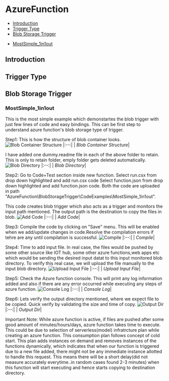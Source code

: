 # AzureFunction

- [Introduction](#introduction)
- [Trigger Type](#trigger-type) 
- [Blob Storage Trigger](#blob-storage-trigger)
* [MostSimple_1in1out](#MostSimple_1in1out) 

## Introduction

## Trigger Type

## Blob Storage Trigger

### MostSimple_1in1out
This is the most simple example which demonstartes the blob trigger with just few lines of code and easy bindings.
This can be first step to understand azure function's blob storage type of trigger.

Step1: This is how the structure of blob container looks.
![Blob Container Structure](../main/BlobStoreTrigger/MostSimple_1in1out/imagesstep1_blobdirectory.png?raw=true)
|:--:| 
| *Blob Container Structure*|

I have added one dummy.readme file in each of the above folder to retain. This is only to retain folder, emply folder gets deleted automatically.
![Blob Directory](../main/BlobStoreTrigger/MostSimple_1in1out/imagesstep1_blobdir_dummyfile.png?raw=true)
|:--:| 
| *Blob Directory*|
 
Step2: Go to Code+Test section inside new function. Select run.csx from drop down highlighted and add run.csx code
Select function.json from drop down highlighted and add function.json code.
Both the code are uploaded in path "AzureFunction\BlobStorageTrigger\CodeExamples\MostSimple_1in1out".

This code creates blob trigger which also acts as a trigger and monitors the input path mentioned. 
The output path is the destination to copy the files in blob.
![Add Code](../main/BlobStoreTrigger/MostSimple_1in1out/imagesstep2_AddCode.png?raw=true)
|:--:| 
| *Add Code*|
  
Step3: Compile the code by clicking on "Save" menu. This will be enabled when we add/update changes in code.Resolve the compilation errors if tehre are any until compilation is successful.
![Compile](../main/BlobStoreTrigger/MostSimple_1in1out/imagesstep3_compilation.png?raw=true)
|:--:| 
| *Compile*|

Step4: Time to add input file. In real case, the files would be pushed by some other source like IOT hub, some other azure functions,web apps etc which would be sending the desired input datat to this input monitored blob directory.
To verify this real case, we will upload the file manually to the input blob directory.
![Upload Input File](../main/BlobStoreTrigger/MostSimple_1in1out/imagesstep4_InputFile.png?raw=true)
|:--:| 
| *Upload Input File*|

Step5: Check the Azure function console. This will print any log information added and also if there are any error occurred while executing any steps of azure function.
![Console Log](../main/BlobStoreTrigger/MostSimple_1in1out/imagesstep5_ConsoleLogInfo.png?raw=true)
|:--:| 
| *Console Log*|

Step6: Lets verify the output directory mentioned, where we expect file to be copied. Quick verify by validating the size and time of copy.
![Output Dir](../main/BlobStoreTrigger/MostSimple_1in1out/imagesstep6_Output.png?raw=true)
|:--:| 
| *Output Dir*|

Important Note: While azure function is active, if files are pushed after some good amount of minutes/hours/days, azure function takes time to execute. 
This could be due to selection of serverless(model) infratrcture plan while creating an azure function.
This consumption plan follows concept of cold start. This plan adds instances on demand and removes instances of the functions dynamically,
which indicates that when our function is triggered due to a new file added, there might not be any immediate instance allotted to handle this request.
This means there will be a short delay(did not measure accurately everytime..in random cases found 2-3 minutes) when this function will start executing and hence starts copying to destination directory.
